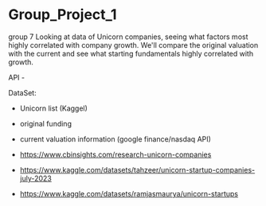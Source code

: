 # Group_Project_1
group 7
Looking at data of Unicorn companies, seeing what factors most highly correlated 
with company growth. We'll compare the original valuation with the current and see what
starting fundamentals highly correlated with growth.

API - 

DataSet: 
- Unicorn list (Kaggel) 
- original funding
- current valuation information (google finance/nasdaq API)

- https://www.cbinsights.com/research-unicorn-companies
- https://www.kaggle.com/datasets/tahzeer/unicorn-startup-companies-july-2023
- https://www.kaggle.com/datasets/ramjasmaurya/unicorn-startups
